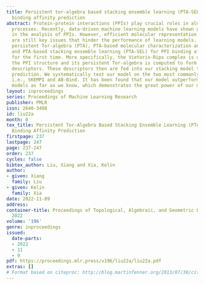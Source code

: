 ```yaml
---
title: Persistent tor-algebra based stacking ensemble learning (PTA-SEL) for protein-protein
  binding affinity prediction
abstract: Protein-protein interactions (PPIs) play crucial roles in almost all biological
  processes. Recently, data-driven machine learning models have shown great power
  in the analysis of PPIs. However, efficient molecular representation and featurization
  are still key issues that hinder the performance of learning models. Here, we propose
  persistent Tor-algebra (PTA), PTA-based molecular characterization and featurization,
  and PTA-based stacking ensemble learning (PTA-SEL) for PPI binding affinity prediction,
  for the first time. More specifically, the Vietoris-Rips complex is used to characterize
  the PPI structure and its persistent Tor-algebra is computed to form the molecular
  descriptors. These descriptors then are fed into our stacking model to make the
  prediction. We systematically test our model on the two most commonly used datasets,
  i.e., SKEMPI and AB-Bind. It has been found that our model outperforms all the existing
  models as far as we know, which demonstrates the great power of our model.
layout: inproceedings
series: Proceedings of Machine Learning Research
publisher: PMLR
issn: 2640-3498
id: liu22a
month: 0
tex_title: Persistent Tor-Algebra Based Stacking Ensemble Learning (PTA-SEL) for Protein-Protein
  Binding Affinity Prediction
firstpage: 237
lastpage: 247
page: 237-247
order: 237
cycles: false
bibtex_author: Liu, Xiang and Xia, Kelin
author:
- given: Xiang
  family: Liu
- given: Kelin
  family: Xia
date: 2022-11-09
address:
container-title: Proceedings of Topological, Algebraic, and Geometric Learning Workshops
  2022
volume: '196'
genre: inproceedings
issued:
  date-parts:
  - 2022
  - 11
  - 9
pdf: https://proceedings.mlr.press/v196/liu22a/liu22a.pdf
extras: []
# Format based on citeproc: http://blog.martinfenner.org/2013/07/30/citeproc-yaml-for-bibliographies/
---
```

